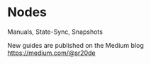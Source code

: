 # Nodes
Manuals, State-Sync, Snapshots

New guides are published on the Medium blog https://medium.com/@sr20de
